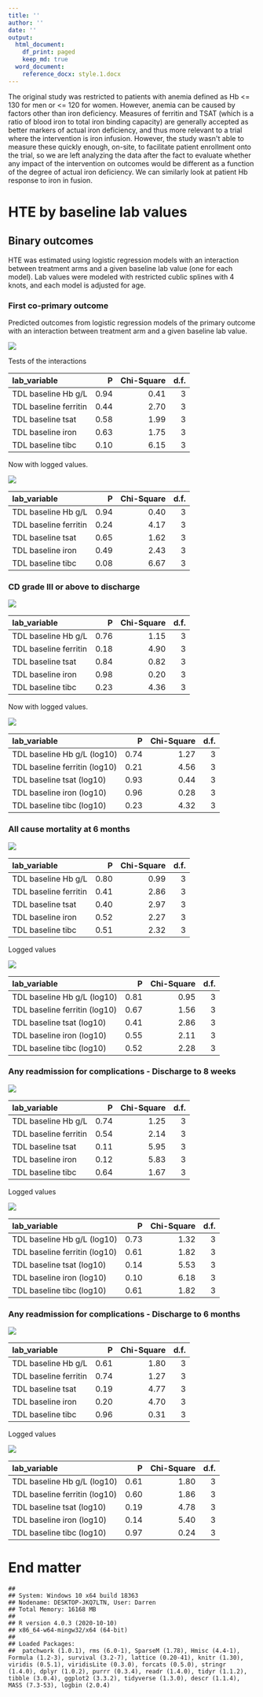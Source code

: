 ```yaml
---
title: ''
author: ''
date: ''
output: 
  html_document:
    df_print: paged
    keep_md: true
  word_document:
    reference_docx: style.1.docx
---
```





The original study was restricted to patients with anemia defined as Hb <= 130 for men or <= 120 for women. However, anemia can be caused by factors other than iron deficiency. Measures of ferritin and TSAT (which is a ratio of blood iron to total iron binding capacity) are generally accepted as better markers of actual iron deficiency, and thus more relevant to a trial where the intervention is iron infusion. However, the study wasn't able to measure these quickly enough, on-site, to facilitate patient enrollment onto the trial, so we are left analyzing the data after the fact to evaluate whether any impact of the intervention on outcomes would be different as a function of the degree of actual iron deficiency. We can similarly look at patient Hb response to iron in fusion. 


# HTE by baseline lab values 

## Binary outcomes

HTE was estimated using logistic regression models with an interaction between treatment arms and a given baseline lab value (one for each model). Lab values were modeled with restricted cublic splines with 4 knots, and each model is adjusted for age. 

### First co-primary outcome







Predicted outcomes from logistic regression models of the primary outcome with an interaction between treatment arm and a given baseline lab value. 



![](report_02_files/figure-html/unnamed-chunk-5-1.png)<!-- -->

Tests of the interactions




|lab_variable          |    P| Chi-Square| d.f.|
|:---------------------|----:|----------:|----:|
|TDL baseline Hb g/L   | 0.94|       0.41|    3|
|TDL baseline ferritin | 0.44|       2.70|    3|
|TDL baseline tsat     | 0.58|       1.99|    3|
|TDL baseline iron     | 0.63|       1.75|    3|
|TDL baseline tibc     | 0.10|       6.15|    3|

Now with logged values. 



![](report_02_files/figure-html/unnamed-chunk-9-1.png)<!-- -->


|lab_variable          |    P| Chi-Square| d.f.|
|:---------------------|----:|----------:|----:|
|TDL baseline Hb g/L   | 0.94|       0.40|    3|
|TDL baseline ferritin | 0.24|       4.17|    3|
|TDL baseline tsat     | 0.65|       1.62|    3|
|TDL baseline iron     | 0.49|       2.43|    3|
|TDL baseline tibc     | 0.08|       6.67|    3|

### CD grade III or above to discharge

![](report_02_files/figure-html/unnamed-chunk-11-1.png)<!-- -->


|lab_variable          |    P| Chi-Square| d.f.|
|:---------------------|----:|----------:|----:|
|TDL baseline Hb g/L   | 0.76|       1.15|    3|
|TDL baseline ferritin | 0.18|       4.90|    3|
|TDL baseline tsat     | 0.84|       0.82|    3|
|TDL baseline iron     | 0.98|       0.20|    3|
|TDL baseline tibc     | 0.23|       4.36|    3|

Now with logged values. 

![](report_02_files/figure-html/unnamed-chunk-13-1.png)<!-- -->



|lab_variable                  |    P| Chi-Square| d.f.|
|:-----------------------------|----:|----------:|----:|
|TDL baseline Hb g/L (log10)   | 0.74|       1.27|    3|
|TDL baseline ferritin (log10) | 0.21|       4.56|    3|
|TDL baseline tsat (log10)     | 0.93|       0.44|    3|
|TDL baseline iron (log10)     | 0.96|       0.28|    3|
|TDL baseline tibc (log10)     | 0.23|       4.32|    3|

### All cause mortality at 6 months

![](report_02_files/figure-html/unnamed-chunk-15-1.png)<!-- -->



|lab_variable          |    P| Chi-Square| d.f.|
|:---------------------|----:|----------:|----:|
|TDL baseline Hb g/L   | 0.80|       0.99|    3|
|TDL baseline ferritin | 0.41|       2.86|    3|
|TDL baseline tsat     | 0.40|       2.97|    3|
|TDL baseline iron     | 0.52|       2.27|    3|
|TDL baseline tibc     | 0.51|       2.32|    3|


Logged values

![](report_02_files/figure-html/unnamed-chunk-17-1.png)<!-- -->


|lab_variable                  |    P| Chi-Square| d.f.|
|:-----------------------------|----:|----------:|----:|
|TDL baseline Hb g/L (log10)   | 0.81|       0.95|    3|
|TDL baseline ferritin (log10) | 0.67|       1.56|    3|
|TDL baseline tsat (log10)     | 0.41|       2.86|    3|
|TDL baseline iron (log10)     | 0.55|       2.11|    3|
|TDL baseline tibc (log10)     | 0.52|       2.28|    3|


### Any readmission for complications - Discharge to 8 weeks

![](report_02_files/figure-html/unnamed-chunk-19-1.png)<!-- -->



|lab_variable          |    P| Chi-Square| d.f.|
|:---------------------|----:|----------:|----:|
|TDL baseline Hb g/L   | 0.74|       1.25|    3|
|TDL baseline ferritin | 0.54|       2.14|    3|
|TDL baseline tsat     | 0.11|       5.95|    3|
|TDL baseline iron     | 0.12|       5.83|    3|
|TDL baseline tibc     | 0.64|       1.67|    3|

Logged values

![](report_02_files/figure-html/unnamed-chunk-21-1.png)<!-- -->


|lab_variable                  |    P| Chi-Square| d.f.|
|:-----------------------------|----:|----------:|----:|
|TDL baseline Hb g/L (log10)   | 0.73|       1.32|    3|
|TDL baseline ferritin (log10) | 0.61|       1.82|    3|
|TDL baseline tsat (log10)     | 0.14|       5.53|    3|
|TDL baseline iron (log10)     | 0.10|       6.18|    3|
|TDL baseline tibc (log10)     | 0.61|       1.82|    3|


### Any readmission for complications - Discharge to 6 months

![](report_02_files/figure-html/unnamed-chunk-23-1.png)<!-- -->



|lab_variable          |    P| Chi-Square| d.f.|
|:---------------------|----:|----------:|----:|
|TDL baseline Hb g/L   | 0.61|       1.80|    3|
|TDL baseline ferritin | 0.74|       1.27|    3|
|TDL baseline tsat     | 0.19|       4.77|    3|
|TDL baseline iron     | 0.20|       4.70|    3|
|TDL baseline tibc     | 0.96|       0.31|    3|

Logged values

![](report_02_files/figure-html/unnamed-chunk-25-1.png)<!-- -->


|lab_variable                  |    P| Chi-Square| d.f.|
|:-----------------------------|----:|----------:|----:|
|TDL baseline Hb g/L (log10)   | 0.61|       1.80|    3|
|TDL baseline ferritin (log10) | 0.60|       1.86|    3|
|TDL baseline tsat (log10)     | 0.19|       4.78|    3|
|TDL baseline iron (log10)     | 0.14|       5.40|    3|
|TDL baseline tibc (log10)     | 0.97|       0.24|    3|


# End matter


```
## 
## System: Windows 10 x64 build 18363
## Nodename: DESKTOP-JKQ7LTN, User: Darren
## Total Memory: 16168 MB
## 
## R version 4.0.3 (2020-10-10) 
## x86_64-w64-mingw32/x64 (64-bit) 
## 
## Loaded Packages: 
##  patchwork (1.0.1), rms (6.0-1), SparseM (1.78), Hmisc (4.4-1), Formula (1.2-3), survival (3.2-7), lattice (0.20-41), knitr (1.30), viridis (0.5.1), viridisLite (0.3.0), forcats (0.5.0), stringr (1.4.0), dplyr (1.0.2), purrr (0.3.4), readr (1.4.0), tidyr (1.1.2), tibble (3.0.4), ggplot2 (3.3.2), tidyverse (1.3.0), descr (1.1.4), MASS (7.3-53), logbin (2.0.4)
```
